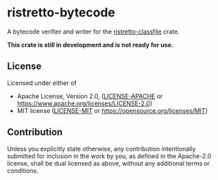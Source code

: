 # ristretto-bytecode

A bytecode verifier and writer for the [ristretto-classfile](https://github.com/theseus-rs/ristretto/tree/main/ristretto_classfile) crate.

**This crate is still in development and is not ready for use.**

## License

Licensed under either of

* Apache License, Version 2.0, ([LICENSE-APACHE](LICENSE-APACHE) or https://www.apache.org/licenses/LICENSE-2.0)
* MIT license ([LICENSE-MIT](LICENSE-MIT) or https://opensource.org/licenses/MIT)

## Contribution

Unless you explicitly state otherwise, any contribution intentionally submitted
for inclusion in the work by you, as defined in the Apache-2.0 license, shall be dual licensed as above, without any
additional terms or conditions.
